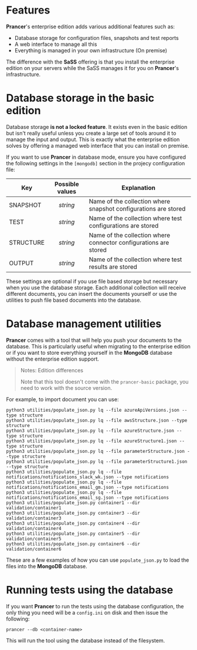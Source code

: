 # Features

**Prancer**'s enterprise edition adds various additional features such as:

* Database storage for configuration files, snapshots and test reports
* A web interface to manage all this
* Everything is managed in your own infrastructure (On premise)

The difference with the **SaSS** offering is that you install the enterprise edition on your servers while the SaSS manages it for you on **Prancer**'s infrastructure.

# Database storage in the basic edition

Database storage **is not a locked feature**. It exists even in the basic edition but isn't really useful unless you create a large set of tools around it to manage the input and output. This is exactly what the enterprise edition solves by offering a managed web interface that you can install on premise.

If you want to use **Prancer** in database mode, ensure you have configured the following settings in the `[mongodb]` section in the projecy configuration file:

| Key | Possible values | Explanation |
|------|:-------:|-----------|
| SNAPSHOT | *string* | Name of the collection where snapshot configurations are stored |
| TEST | *string* | Name of the collection where test configurations are stored |
| STRUCTURE | *string* | Name of the collection where connector configurations are stored |
| OUTPUT | *string* | Name of the collection where test results are stored |

These settings are optional if you use file based storage but necessary when you use the database storage. Each additional collection will receive different documents, you can insert the documents yourself or use the utilities to push file based documents into the database.

# Database management utilities

**Prancer** comes with a tool that will help you push your documents to the database. This is particularly useful when migrating to the enterprise edition or if you want to store everything yourself in the **MongoDB** database without the enterprise edition support.

> <NoteTitle>Notes: Edition differences</NoteTitle>
>
> Note that this tool doesn't come with the `prancer-basic` package, you need to work with the source version.

For example, to import document you can use:

    python3 utilities/populate_json.py lq --file azureApiVersions.json --type structure
    python3 utilities/populate_json.py lq --file awsStructure.json --type structure
    python3 utilities/populate_json.py lq --file azureStructure.json --type structure
    python3 utilities/populate_json.py lq --file azureStructure1.json --type structure
    python3 utilities/populate_json.py lq --file parameterStructure.json --type structure
    python3 utilities/populate_json.py lq --file parameterStructure1.json --type structure
    python3 utilities/populate_json.py lq --file notifications/notifications_slack_wk.json --type notifications
    python3 utilities/populate_json.py lq --file notifications/notifications_email_gm.json --type notifications
    python3 utilities/populate_json.py lq --file notifications/notifications_email_sg.json --type notifications
    python3 utilities/populate_json.py container1 --dir validation/container1
    python3 utilities/populate_json.py container3 --dir validation/container3
    python3 utilities/populate_json.py container4 --dir validation/container4
    python3 utilities/populate_json.py container5 --dir validation/container5
    python3 utilities/populate_json.py container6 --dir validation/container6

These are a few examples of how you can use `populate_json.py` to load the files into the **MongoDB** database. 

# Running tests using the database

If you want **Prancer** to run the tests using the database configuration, the only thing you need will be a `config.ini` on disk and then issue the following:

    prancer --db <container-name>

This will run the tool using the database instead of the filesystem.
